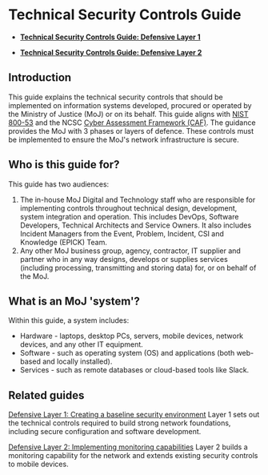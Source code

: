 # Technical Security Controls Guide

<a name="[technical-security-controls-guide:-defensive-layer-1](technical-security-controls-guide-defensive-layer-1.md)"></a>

-   **[Technical Security Controls Guide: Defensive Layer 1](technical-security-controls-guide-defensive-layer-1.md)**  

<a name="[technical-security-controls-guide:-defensive-layer-2](technical-security-controls-guide-defensive-layer-2.md)"></a>

-   **[Technical Security Controls Guide: Defensive Layer 2](technical-security-controls-guide-defensive-layer-2.md)**  


## Introduction

This guide explains the technical security controls that should be implemented on information systems developed, procured or operated by the Ministry of Justice \(MoJ\) or on its behalf. This guide aligns with [NIST 800-53](https://doi.org/10.6028/NIST.SP.800-53r5) and the NCSC [Cyber Assessment Framework \(CAF\)](https://www.ncsc.gov.uk/collection/caf/cyber-safety-introduction). The guidance provides the MoJ with 3 phases or layers of defence. These controls must be implemented to ensure the MoJ's network infrastructure is secure.

## Who is this guide for?

This guide has two audiences:

1.  The in-house MoJ Digital and Technology staff who are responsible for implementing controls throughout technical design, development, system integration and operation. This includes DevOps, Software Developers, Technical Architects and Service Owners. It also includes Incident Managers from the Event, Problem, Incident, CSI and Knowledge \(EPICK\) Team.
2.  Any other MoJ business group, agency, contractor, IT supplier and partner who in any way designs, develops or supplies services \(including processing, transmitting and storing data\) for, or on behalf of the MoJ.

## What is an MoJ 'system'?

Within this guide, a system includes:

-   Hardware - laptops, desktop PCs, servers, mobile devices, network devices, and any other IT equipment.
-   Software - such as operating system \(OS\) and applications \(both web-based and locally installed\).
-   Services - such as remote databases or cloud-based tools like Slack.

## Related guides

[Defensive Layer 1: Creating a baseline security environment](technical-security-controls-guide-defensive-layer-1.md) Layer 1 sets out the technical controls required to build strong network foundations, including secure configuration and software development.

[Defensive Layer 2: Implementing monitoring capabilities](technical-security-controls-guide-defensive-layer-2.md) Layer 2 builds a monitoring capability for the network and extends existing security controls to mobile devices.

